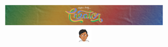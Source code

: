 <img src="https://github.com/VaibhavKothi/VaibhavKothi/blob/main/cover.jpg" alt="Cover!" />
<div border-radius: "100px" align="center">
  <img width="10%" src="https://github.com/VaibhavKothi/VaibhavKothi/blob/main/me.gif" alt="Profile Picture!" />
</div>
